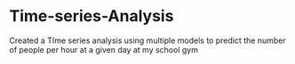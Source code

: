 # Time-series-Analysis
Created a TIme series analysis using multiple models to predict the number of people per hour at a given day at my school gym
